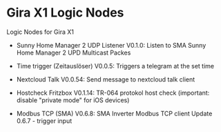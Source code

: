 # Gira X1 Logic Nodes

Logic Nodes for Gira X1

- Sunny Home Manager 2 UDP Listener V0.1.0:
  Listen to SMA Sunny Home Manager 2 UPD Multicast Packes  
  
- Time trigger (Zeitauslöser) V0.0.5: 
  Triggers a telegram at the set time
     
- Nextcloud Talk V0.0.54:
  Send message to nextcloud talk client 
  
- Hostcheck Fritzbox V0.1.14:
  TR-064 protokol host check (important: disable "private mode" for iOS devices)
 
- Modbus TCP (SMA) V0.6.8:
  SMA Inverter Modbus TCP client
  Update 0.6.7 - trigger input 



